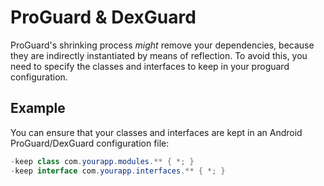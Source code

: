 # ProGuard & DexGuard

ProGuard's shrinking process _might_ remove your dependencies, because they are indirectly instantiated by means of reflection.
To avoid this, you need to specify the classes and interfaces to keep in your proguard configuration.

## Example

You can ensure that your classes and interfaces are kept in an Android ProGuard/DexGuard configuration file:

```java
-keep class com.yourapp.modules.** { *; }
-keep interface com.yourapp.interfaces.** { *; }
```
